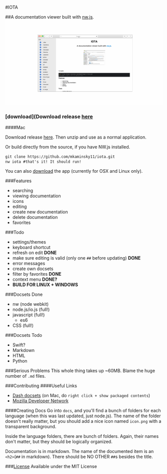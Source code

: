 #IOTA

##A documentation viewer built with [nw.js](http://nwjs.io/).
![demo](demo.gif)

### [download](Download release [here](https://github.com/mkaminsky11/iota/releases)

####Mac

Download release [here](https://github.com/mkaminsky11/iota/releases). Then unzip and use as a normal application.

Or build directly from the source, if you have NW.js installed.

```shell
git clone https://github.com/mkaminsky11/iota.git
nw iota #that's it! It should run!
```

You can also [download](https://github.com/mkaminsky11/iota/releases) the app (currently for OSX and Linux only).

###Features
+ searching
+ viewing documentation
+ icons
+ editing
+ create new documentation
+ delete documentation
+ favorites

###Todo
+ settings/themes
+ keyboard shortcut
+ refresh on edit **DONE**
+ make sure editing is valid (only one `##` before updating) **DONE**
+ error messages
+ create own docsets
+ filter by favorites **DONE**
+ context menu **DONE?**
+ **BUILD FOR LINUX + WINDOWS**

###Docsets Done
+ nw (node webkit)
+ node.js/io.js (full!)
+ javascript (full!)
  + es6
+ CSS (full!)

###Docsets Todo
+ Swift?
+ Markdown
+ HTML
+ Python

###Serious Problems
This whole thing takes up ~60MB. Blame the huge number of `.md` files.

###Contributing
####Useful Links
+ [Dash docsets](http://kapeli.com/docset_links) (on Mac, do `right click + show packaged contents`)
+ [Mozilla Developer Network](https://developer.mozilla.org/en-US/)

####Creating Docs
Go into `docs`, and you'll find a bunch of folders for each language (when this was last updated, just node.js). The name of the folder doesn't really matter, but you should add a nice icon named `icon.png` with a transparent background.

Inside the language folders, there are bunch of folders. Again, their names don't matter, but they should be logically organized.

Documentation is in markdown. The name of the documented item is an `<h2>`(`##` in markdown). There should be NO OTHER `##`s besides the title.

###[License](LICENSE.md)
Available under the MIT License
